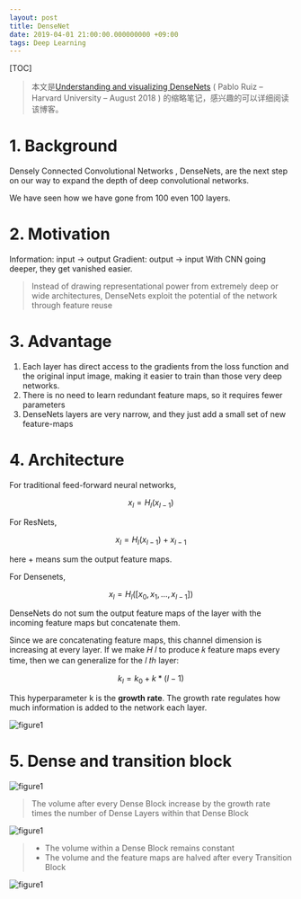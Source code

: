 ```yaml
---
layout: post
title: DenseNet
date: 2019-04-01 21:00:00.000000000 +09:00
tags: Deep Learning
---
```


[TOC]

> 本文是[Understanding and visualizing DenseNets](<https://towardsdatascience.com/understanding-and-visualizing-densenets-7f688092391a>) ( Pablo Ruiz – Harvard University – August 2018 ) 的缩略笔记，感兴趣的可以详细阅读该博客。

# 1. Background

Densely Connected Convolutional Networks , DenseNets, are the next step on our way to expand the depth of deep convolutional networks.

We have seen how we have gone from 100 even 100 layers.

# 2. Motivation

Information: input -> output
Gradient: output -> input
With CNN going deeper, they get vanished easier.

> Instead of drawing representational power from extremely deep or wide architectures, DenseNets exploit the potential of the network through feature reuse

# 3. Advantage

1. Each layer has direct access to the gradients from the loss function and the original input image, making it easier to train than those very deep networks. 
2. There is no need to learn redundant feature maps, so it requires fewer parameters
3. DenseNets layers are very narrow, and they just add a small set of new feature-maps

# 4. Architecture

For traditional feed-forward neural networks, 

$$x_{l}=H_{l}\left(x_{l-1}\right)$$

For ResNets,

$$x_{l}=H_{l}\left(x_{l-1}\right)+x_{l-1}$$

here + means sum the output feature maps.

For Densenets,

$$x_{l}=H_{l}\left(\left[x_{0}, x_{1}, \ldots, x_{l-1}\right]\right)$$

DenseNets do not sum the output feature maps of the layer with the incoming feature maps but concatenate them.

Since we are concatenating feature maps, this channel dimension is increasing at every layer. If we make 𝐻 𝑙 to produce 𝑘 feature maps every time, then we can generalize for the 𝑙 𝑡ℎ layer:

$$k_{l}=k_{0}+k *(l-1)$$

This hyperparameter k is the **growth rate**. The growth rate regulates how much information is added to the network each layer.

![figure1](https://github.com/Pea-Shooter/Pea-Shooter.github.io/raw/master/images/blog/2019-04-01/1.png)

# 5. Dense and transition block

![figure1](https://github.com/Pea-Shooter/Pea-Shooter.github.io/raw/master/images/blog/2019-04-01/2.png)

> The volume after every Dense Block increase by the growth rate times the number of Dense Layers within that Dense Block

![figure1](https://github.com/Pea-Shooter/Pea-Shooter.github.io/raw/master/images/blog/2019-04-01/3.png)

> * The volume within a Dense Block remains constant
> * The volume and the feature maps are halved after every Transition Block

![figure1](https://github.com/Pea-Shooter/Pea-Shooter.github.io/raw/master/images/blog/2019-04-01/4.png)